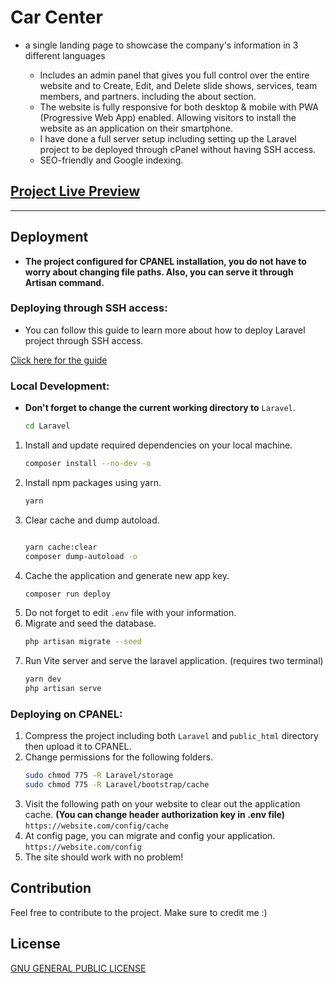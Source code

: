 # Car Center

- a single landing page to showcase the company's information in 3 different languages

    - Includes an admin panel that gives you full control over the entire website and to Create, Edit, and Delete slide shows, services, team members, and partners. including the about section.
    - The website is fully responsive for both desktop & mobile with PWA (Progressive Web App) enabled. Allowing visitors to install the website as an application on their smartphone.
    - I have done a full server setup including setting up the Laravel project to be deployed through cPanel without having SSH access.
    - SEO-friendly and Google indexing.


## **[Project Live Preview](https://car-center.aland20.com/)**

---

## Deployment

- **The project configured for CPANEL installation, you do not have to worry about changing file paths. Also, you can serve it through Artisan command.**

### Deploying through SSH access:

- You can follow this guide to learn more about how to deploy Laravel project through SSH access.

[Click here for the guide](https://devmarketer.io/learn/deploy-laravel-5-app-lemp-stack-ubuntu-nginx/)

### Local Development:

- **Don't forget to change the current working directory to** `Laravel`.
    ```bash
    cd Laravel
    ```
1. Install and update required dependencies on your local machine.
    ```bash
    composer install --no-dev -o
    ```
2. Install npm packages using yarn.
    ```bash
    yarn
    ```
3. Clear cache and dump autoload.
    ```bash
    
    yarn cache:clear
    composer dump-autoload -o
    ```
4. Cache the application and generate new app key.
    ```bash
    composer run deploy
    ```
5. Do not forget to edit `.env` file with your information.
6. Migrate and seed the database.
    ```bash
    php artisan migrate --seed
    ```
7. Run Vite server and serve the laravel application. (requires two terminal)
    ```bash
    yarn dev
    php artisan serve
    ```

### Deploying on CPANEL:
1. Compress the project including both `Laravel` and `public_html` directory then upload it to CPANEL.
2. Change permissions for the following folders.
    ```bash
    sudo chmod 775 -R Laravel/storage
    sudo chmod 775 -R Laravel/bootstrap/cache
    ```
3. Visit the following path on your website to clear out the application cache. **(You can change header authorization key in .env file)**
`https://website.com/config/cache`
4. At config page, you can migrate and config your application.
   `https://website.com/config`
5. The site should work with no problem!

## Contribution

Feel free to contribute to the project. Make sure to credit me :)

## License

[GNU GENERAL PUBLIC LICENSE](LICENSE)
